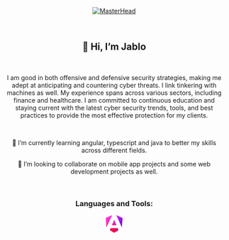 <p align="center">
  <a href="https://github.com/GJablo">
    <img src="https://media.giphy.com/media/v1.Y2lkPTc5MGI3NjExMWY0M3RlOTV0MDI5eTdjYXdwODh1bjk2bDV5NmRlcmpicHV0czRuMSZlcD12MV9pbnRlcm5hbF9naWZfYnlfaWQmY3Q9Zw/qgQUggAC3Pfv687qPC/giphy.gif" alt="MasterHead">
  </a>
</p>
<br>
<h2 align="center">👋 Hi, I’m Jablo</h2> 
<br>
<p align="center">I am good in both offensive and defensive security strategies, making me adept at anticipating and countering cyber threats. I link tinkering with machines as well. My experience spans across various sectors, including finance and healthcare. I am committed to continuous education and staying current with the latest cyber security trends, tools, and best practices to provide the most effective protection for my clients.</p>
<br>
<p align = "center">🌱 I’m currently learning angular, typescript and java to better my skills across different fields.</p> 
<p align = "center">💞️ I’m looking to collaborate on mobile app projects and some web development projects as well.</p>
<br>
<h3 align="center">Languages and Tools:</h3>
<p align="center"> <a href="https://angular.io/" target="_blank"> <img src="https://github.com/devicons/devicon/blob/master/icons/angular/angular-original.svg" alt="c" width="40" height="40"/>

<!---
GJablo/GJablo is a ✨ special ✨ repository because its `README.md` (this file) appears on your GitHub profile.
You can click the Preview link to take a look at your changes.
--->
